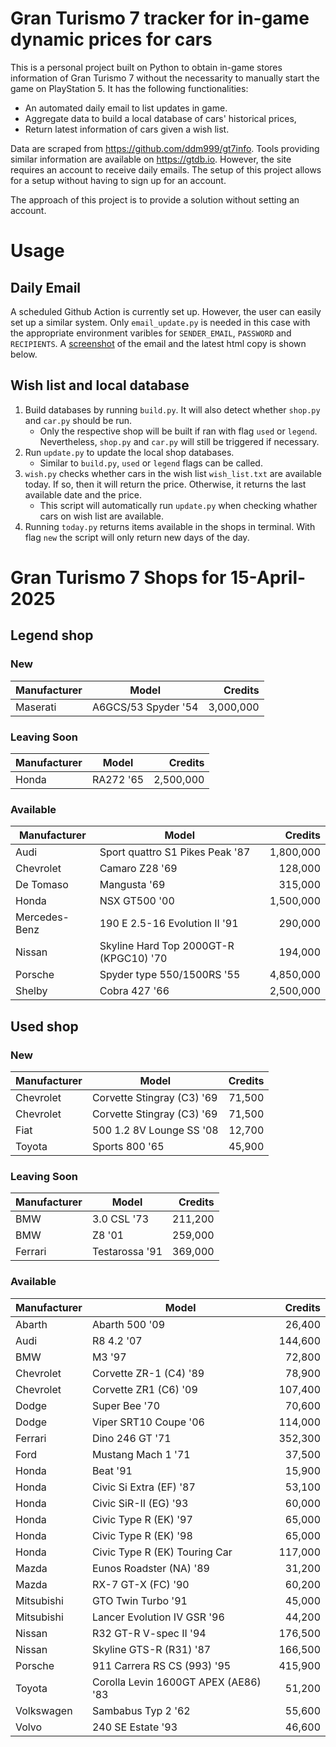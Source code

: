 # Gran Turismo 7 tracker for in-game dynamic prices for cars

This is a personal project built on Python to obtain in-game stores information of Gran Turismo 7 without the necessarity to manually start the game on PlayStation 5. It has the following functionalities:

- An automated daily email to list updates in game.
- Aggregate data to build a local database of cars' historical prices,
- Return latest information of cars given a wish list.

Data are scraped from https://github.com/ddm999/gt7info. Tools providing similar information are available on https://gtdb.io. However, the site requires an account to receive daily emails. The setup of this project allows for a setup without having to sign up for an account.

The approach of this project is to provide a solution without setting an account.

# Usage

## Daily Email

A scheduled Github Action is currently set up. However, the user can easily set up a similar system. Only `email_update.py` is needed in this case with the appropriate environment varibles for `SENDER_EMAIL`, `PASSWORD` and `RECIPIENTS`. A [screenshot](https://raw.githubusercontent.com/marcohoucheng/Gran-Turismo-7-Price-Tracker/main/data/email_screenshot.png) of the email and the latest html copy is shown below.

## Wish list and local database

1. Build databases by running `build.py`. It will also detect whether `shop.py` and `car.py` should be run.
    - Only the respective shop will be built if ran with flag `used` or `legend`. Nevertheless, `shop.py` and `car.py` will still be triggered if necessary.
2. Run `update.py` to update the local shop databases.
    - Similar to `build.py`, `used` or `legend` flags can be called.
3. `wish.py` checks whether cars in the wish list `wish_list.txt` are available today. If so, then it will return the price. Otherwise, it returns the last available date and the price.
    - This script will automatically run `update.py` when checking whather cars on wish list are available.
4. Running `today.py` returns items available in the shops in terminal. With flag `new` the script will only return new days of the day.


# Gran Turismo 7 Shops for 15-April-2025



## Legend shop

### New
 | Manufacturer | Model | Credits |
 | --- | --- | --: |
|Maserati|A6GCS/53 Spyder '54|3,000,000|

### Leaving Soon
 | Manufacturer | Model | Credits |
 | --- | --- | --: |
|Honda|RA272 '65|2,500,000|

### Available
 | Manufacturer | Model | Credits |
 | --- | --- | --: |
|Audi|Sport quattro S1 Pikes Peak '87|1,800,000|
|Chevrolet|Camaro Z28 '69|128,000|
|De Tomaso|Mangusta '69|315,000|
|Honda|NSX GT500 '00|1,500,000|
|Mercedes-Benz|190 E 2.5-16 Evolution II '91|290,000|
|Nissan|Skyline Hard Top 2000GT-R (KPGC10) '70|194,000|
|Porsche|Spyder type 550/1500RS '55|4,850,000|
|Shelby|Cobra 427 '66|2,500,000|


## Used shop

### New
 | Manufacturer | Model | Credits |
 | --- | --- | --: |
|Chevrolet|Corvette Stingray (C3) '69|71,500|
|Chevrolet|Corvette Stingray (C3) '69|71,500|
|Fiat|500 1.2 8V Lounge SS '08|12,700|
|Toyota|Sports 800 '65|45,900|

### Leaving Soon
 | Manufacturer | Model | Credits |
 | --- | --- | --: |
|BMW|3.0 CSL '73|211,200|
|BMW|Z8 '01|259,000|
|Ferrari|Testarossa '91|369,000|

### Available
 | Manufacturer | Model | Credits |
 | --- | --- | --: |
|Abarth|Abarth 500 '09|26,400|
|Audi|R8 4.2 '07|144,600|
|BMW|M3 '97|72,800|
|Chevrolet|Corvette ZR-1 (C4) '89|78,900|
|Chevrolet|Corvette ZR1 (C6) '09|107,400|
|Dodge|Super Bee '70|70,600|
|Dodge|Viper SRT10 Coupe '06|114,000|
|Ferrari|Dino 246 GT '71|352,300|
|Ford|Mustang Mach 1 '71|37,500|
|Honda|Beat '91|15,900|
|Honda|Civic Si Extra (EF) '87|53,100|
|Honda|Civic SiR-II (EG) '93|60,000|
|Honda|Civic Type R (EK) '97|65,000|
|Honda|Civic Type R (EK) '98|65,000|
|Honda|Civic Type R (EK) Touring Car|117,000|
|Mazda|Eunos Roadster (NA) '89|31,200|
|Mazda|RX-7 GT-X (FC) '90|60,200|
|Mitsubishi|GTO Twin Turbo '91|45,000|
|Mitsubishi|Lancer Evolution IV GSR '96|44,200|
|Nissan|R32 GT-R V-spec II '94|176,500|
|Nissan|Skyline GTS-R (R31) '87|166,500|
|Porsche|911 Carrera RS CS (993) '95|415,900|
|Toyota|Corolla Levin 1600GT APEX (AE86) '83|51,200|
|Volkswagen|Sambabus Typ 2 '62|55,600|
|Volvo|240 SE Estate '93|46,600|
